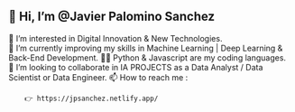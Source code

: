 ## 👋 Hi, I’m @Javier Palomino Sanchez


 👀 I’m interested in Digital Innovation & New Technologies.</br>
 🌱 I’m currently improving my skills in Machine Learning | Deep Learning & Back-End Development.
 👨‍💻 Python & Javascript are my coding languages.
 💞️ I’m looking to collaborate in IA PROJECTS as a Data Analyst / Data Scientist or Data Engineer.
 📫 How to reach me :

        👉 https://jpsanchez.netlify.app/

        
